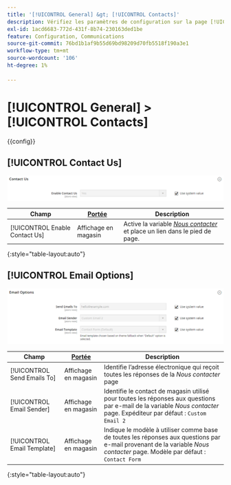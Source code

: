 ```yaml
---
title: '[!UICONTROL General] &gt; [!UICONTROL Contacts]'
description: Vérifiez les paramètres de configuration sur la page [!UICONTROL General] &gt; [!UICONTROL Contacts] de l’administrateur Commerce.
exl-id: 1acd6683-772d-431f-8b74-230163ded1be
feature: Configuration, Communications
source-git-commit: 76bd1b1af9b55d69bd98209d70fb5518f190a3e1
workflow-type: tm+mt
source-wordcount: '106'
ht-degree: 1%

---
```


# [!UICONTROL General] > [!UICONTROL Contacts]

{{config}}

## [!UICONTROL Contact Us]

![Nous contacter](./assets/contacts-contact-us.png)<!-- zoom -->

<!-- [Contact Us](https://docs.magento.com/user-guide/stores/contact-us.html) -->

| Champ | [Portée](../../getting-started/websites-stores-views.md#scope-settings) | Description |
|--- |--- |--- |
| [!UICONTROL Enable Contact Us] | Affichage en magasin | Active la variable [_Nous contacter_](../../getting-started/store-details.md#contact-us-form) et place un lien dans le pied de page. |

{:style=&quot;table-layout:auto&quot;}

## [!UICONTROL Email Options]

![Options de messagerie](./assets/contacts-email-options.png)<!-- zoom -->

<!-- [Email Options](https://docs.magento.com/user-guide/stores/contact-us.html) -->

| Champ | [Portée](../../getting-started/websites-stores-views.md#scope-settings) | Description |
|--- |--- |--- |
| [!UICONTROL Send Emails To] | Affichage en magasin | Identifie l’adresse électronique qui reçoit toutes les réponses de la _Nous contacter_ page |
| [!UICONTROL Email Sender] | Affichage en magasin | Identifie le contact de magasin utilisé pour toutes les réponses aux questions par e-mail de la variable _Nous contacter_ page. Expéditeur par défaut : `Custom Email 2` |
| [!UICONTROL Email Template] | Affichage en magasin | Indique le modèle à utiliser comme base de toutes les réponses aux questions par e-mail provenant de la variable _Nous contacter_ page. Modèle par défaut : `Contact Form` |

{:style=&quot;table-layout:auto&quot;}
